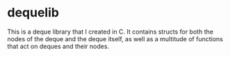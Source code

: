 # dequelib
This is a deque library that I created in C. It contains structs for both the nodes of the deque and the deque itself, as well as a multitude of functions that act on deques and their nodes. 
